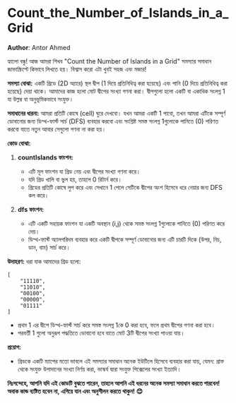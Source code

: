 # Count_the_Number_of_Islands_in_a_Grid

**Author**: Antor Ahmed



হ্যালো বন্ধু! আজ আমরা শিখব "Count the Number of Islands in a Grid" সমস্যার সমাধান জাভাস্ক্রিপ্টে কিভাবে লিখতে হয়। বিশ্বাস করো এটা খুবই সহজ এবং মজার!

**সমস্যা বোঝা:**
একটি গ্রিডে (2D অ্যারে) স্থল দ্বীপ (1 দিয়ে প্রতিনিধিত্ব করা হয়েছে) এবং পানি (0 দিয়ে প্রতিনিধিত্ব করা হয়েছে) দেয়া থাকে। আমাদের কাজ হলো মোট দ্বীপের সংখ্যা গণনা করা। দ্বীপগুলো হলো একটি বা একাধিক সংলগ্ন 1 যা উল্লম্ব বা অনুভূমিকভাবে সংযুক্ত। 

**সমাধানের ধারনা:**
আমরা প্রতিটি কোষে (cell) ঘুরে দেখবো। যখন আমরা একটি 1 পাবো, তখন আমরা এটিকে সম্পূর্ণ ডোবানোর জন্য ডিপ্থ-ফার্স্ট সার্চ (DFS) ব্যবহার করবো এবং সংশ্লিষ্ট সমস্ত সংলগ্ন 1গুলোকে পানিতে (0) পরিণত করবো যাতে নতুন আবার সেগুলো গণনা না করা হয়।

**কোড বোঝা:**
1. **countIslands ফাংশন:**
   - এটি মূল ফাংশন যা গ্রিড নেয় এবং দ্বীপের সংখ্যা গণনা করে।
   - যদি গ্রিড খালি বা ভুল হয়, তাহলে 0 রিটার্ন করে।
   - গ্রিডের প্রতিটি কোষে লুপ করে এবং সেখানে 1 পেলে সেটিকে দ্বীপের অংশ হিসেবে ধরে নেয়ার জন্য DFS কল করে।

2. **dfs ফাংশন:**
   - এটি একটি সহায়ক ফাংশন যা একটি অবস্থান (i,j) থেকে সমস্ত সংলগ্ন 1গুলোকে পানিতে (0) পরিণত করে দেয়।
   - ডিপ্থ-ফার্স্ট অ্যালগরিদম ব্যবহার করে একটি দ্বীপকে সম্পূর্ণ ডোবানোর জন্য এটি চারটি দিকে (উপর, নিচ, ডান, বাম) সার্চ করে।

**উদাহরণ:**
ধরা যাক আমাদের গ্রিড হলো:
```
[
    "11110",
    "11010",
    "00100",
    "00000",
    "01111"
]
```
- প্রথম 1 এর দ্বীপে ডিপ্থ-ফার্স্ট সার্চ করে সমস্ত সংলগ্ন 1কে 0 করা হবে, ফলে প্রথম দ্বীপের গণনা করা হবে।
- পরবর্তী 1 গুলো অনুরূপ পদ্ধতিতে ডোবানো হবে যাতে মোট 3টি দ্বীপের সংখ্যা পাওয়া যায়।

**প্রয়োগ:**
- গ্রিডকে একটি ম্যাপের মতো ভাবলে এই সমস্যার সমাধান অনেক ইউটিলে হিসেবে ব্যবহার করা যায়, যেমন: গ্রাফ থেকে সংযুক্ত উপাদানের সংখ্যা নির্ণয় করা, ভাস্কর্য দ্বারা সংযুক্ত পিক্সেলের সংখ্যা ইত্যাদি।

**নিঃসন্দেহে, আপনি যদি এই কোডটি বুঝতে পারেন, তাহলে আপনি এই ধরনের অনেক সমস্যা সমাধান করতে পারবেন! অবাক কান্ড ব্যষ্টিত হবেন না, এগিয়ে যান এবং অনুশীলন করতে থাকুন! 😊**